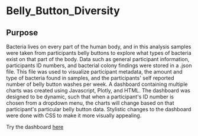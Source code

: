 # Belly_Button_Diversity

## Purpose
Bacteria lives on every part of the human body, and in this analysis samples were taken from participants belly buttons to explore what types of bacteria exist on that part of the body.  Data such as general participant information, participants ID numbers, and bacterial colony findings were stored in a .json file.  This file was used to visualize participant metadata, the amount and type of bacteria found in samples, and the participants' self reported number of belly button washes per week.  A dashboard containing multiple charts was created using Javascript, Plotly, and HTML.  The dashboard was designed to be dynamic, such that when a participant's ID number is chosen from a dropdown menu, the charts will change based on that participant's particular belly button data.  Stylistic changes to the dashboard were done with CSS to make it more visually appealing.

Try the dashboard [here](https://mots94.github.io/Belly_Button_Diversity/)
